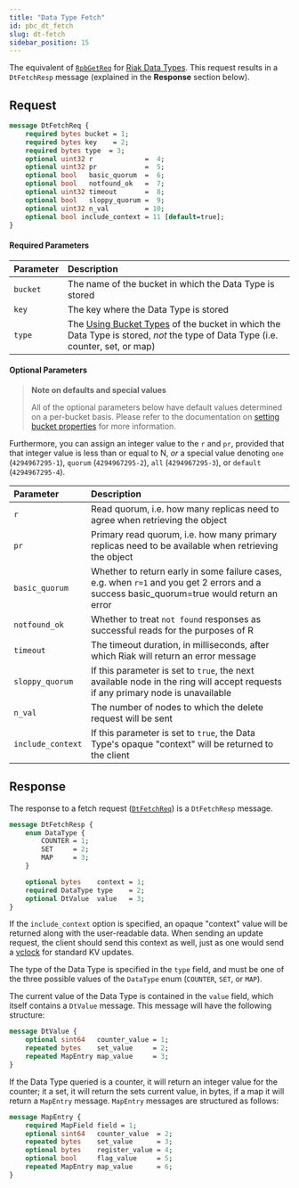 ```yaml
---
title: "Data Type Fetch"
id: pbc_dt_fetch
slug: dt-fetch 
sidebar_position: 15
---
```


The equivalent of [`RpbGetReq`](../../../developing/api/protocol-buffers/fetch-object.md) for [Riak Data Types](../../../developing/data-types/index.md). This request results in a `DtFetchResp`
message (explained in the **Response** section below).

## Request

```protobuf
message DtFetchReq {
    required bytes bucket = 1;
    required bytes key    = 2;
    required bytes type  = 3;
    optional uint32 r             =  4;
    optional uint32 pr            =  5;
    optional bool   basic_quorum  =  6;
    optional bool   notfound_ok   =  7;
    optional uint32 timeout       =  8;
    optional bool   sloppy_quorum =  9;
    optional uint32 n_val         = 10;
    optional bool include_context = 11 [default=true];
}
```

#### Required Parameters

| Parameter | Description                                                                                                                                                                         |
|:----------|:------------------------------------------------------------------------------------------------------------------------------------------------------------------------------------|
| `bucket`  | The name of the bucket in which the Data Type is stored                                                                                                                             |
| `key`     | The key where the Data Type is stored                                                                                                                                               |
| `type`    | The [Using Bucket Types](../../../using/cluster-operations/bucket-types.md) of the bucket in which the Data Type is stored, _not_ the type of Data Type (i.e. counter, set, or map) |

#### Optional Parameters

> **Note on defaults and special values**
>
> All of the optional parameters below have default values determined on a
per-bucket basis. Please refer to the documentation on [setting bucket properties](../../../developing/api/protocol-buffers/set-bucket-props.md) for more information.

Furthermore, you can assign an integer value to the `r` and
`pr`, provided that that integer value is less than or equal
to N, _or_ a special value denoting `one`
(`4294967295-1`), `quorum`
(`4294967295-2`), `all`
(`4294967295-3`), or `default`
(`4294967295-4`).

| Parameter         | Description                                                                                                                               |
|:------------------|:------------------------------------------------------------------------------------------------------------------------------------------|
| `r`               | Read quorum, i.e. how many replicas need to agree when retrieving the object                                                              |
| `pr`              | Primary read quorum, i.e. how many primary replicas need to be available when retrieving the object                                       |
| `basic_quorum`    | Whether to return early in some failure cases, e.g. when `r=1` and you get 2 errors and a success basic_quorum=true would return an error |
| `notfound_ok`     | Whether to treat `not found` responses as successful reads for the purposes of R                                                          |
| `timeout`         | The timeout duration, in milliseconds, after which Riak will return an error message                                                      |
| `sloppy_quorum`   | If this parameter is set to `true`, the next available node in the ring will accept requests if any primary node is unavailable           |
| `n_val`           | The number of nodes to which the delete request will be sent                                                                              |
| `include_context` | If this parameter is set to `true`, the Data Type's opaque "context" will be returned to the client                                       |

## Response

The response to a fetch request ([`DtFetchReq`](../../../developing/api/protocol-buffers/dt-fetch.md)) is a `DtFetchResp` message.

```protobuf
message DtFetchResp {
    enum DataType {
        COUNTER = 1;
        SET     = 2;
        MAP     = 3;
    }

    optional bytes    context = 1;
    required DataType type    = 2;
    optional DtValue  value   = 3;
}
```

If the `include_context` option is specified, an opaque "context" value
will be returned along with the user-readable data. When sending an
update request, the client should send this context as well, just as one
would send a [vclock](../../../learn/glossary.md#vector-clock) for standard KV updates.

The type of the Data Type is specified in the `type` field, and must be
one of the three possible values of the `DataType` enum (`COUNTER`,
`SET`, or `MAP`).

The current value of the Data Type is contained in the `value` field,
which itself contains a `DtValue` message. This message will have the
following structure:

```protobuf
message DtValue {
    optional sint64   counter_value = 1;
    repeated bytes    set_value     = 2;
    repeated MapEntry map_value     = 3;
}
```

If the Data Type queried is a counter, it will return an integer value
for the counter; it a set, it will return the sets current value, in
bytes, if a map it will return a `MapEntry` message. `MapEntry` messages
are structured as follows:

```protobuf
message MapEntry {
    required MapField field = 1;
    optional sint64   counter_value  = 2;
    repeated bytes    set_value      = 3;
    optional bytes    register_value = 4;
    optional bool     flag_value     = 5;
    repeated MapEntry map_value      = 6;
}
```

